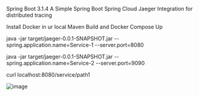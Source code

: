 Spring Boot 3.1.4
A Simple Spring Boot Spring Cloud Jaeger Integration for distributed tracing

Install Docker in ur local
Maven Build and Docker Compose Up 

java -jar target/jaeger-0.0.1-SNAPSHOT.jar --spring.application.name=Service-1 --server.port=8080

java -jar target/jaeger-0.0.1-SNAPSHOT.jar --spring.application.name=Service-2 --server.port=9090

curl localhost:8080/service/path1

![image](https://github.com/srss-pocs/springboot-spring-cloud-jaeger/assets/145287517/faacd175-c60a-4aa6-a0af-a8a7484f9707)


